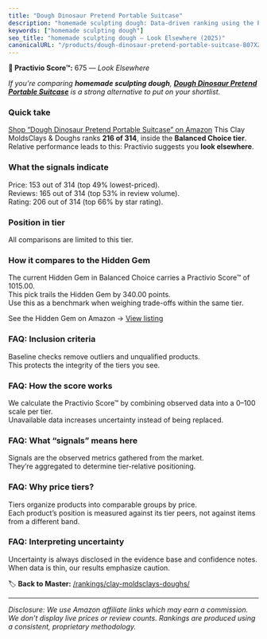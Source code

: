 ```yaml
---
title: "Dough Dinosaur Pretend Portable Suitcase"
description: "homemade sculpting dough: Data-driven ranking using the Practivio Score™. Positioned by quality, value, demand, findability, momentum."
keywords: ["homemade sculpting dough"]
seo_title: "homemade sculpting dough — Look Elsewhere (2025)"
canonicalURL: "/products/dough-dinosaur-pretend-portable-suitcase-B07XZ53HXQ/"
---
```


**🚫 Practivio Score™:** 675 — _Look Elsewhere_


*If you're comparing **homemade sculpting dough**, **[Dough Dinosaur Pretend Portable Suitcase](https://www.amazon.com/dp/B07XZ53HXQ?tag=practivio-20)** is a strong alternative to put on your shortlist.*
### Quick take
[Shop “Dough Dinosaur Pretend Portable Suitcase” on Amazon](https://www.amazon.com/dp/B07XZ53HXQ?tag=practivio-20)
This Clay MoldsClays & Doughs ranks **216 of 314**, inside the **Balanced Choice tier**.  
Relative performance leads to this: Practivio suggests you **look elsewhere**.

### What the signals indicate
Price: 153 out of 314 (top 49% lowest-priced).  
Reviews: 165 out of 314 (top 53% in review volume).  
Rating: 206 out of 314 (top 66% by star rating).  

### Position in tier
All comparisons are limited to this tier.

### How it compares to the Hidden Gem
The current Hidden Gem in Balanced Choice carries a Practivio Score™ of 1015.00.  
This pick trails the Hidden Gem by 340.00 points.  
Use this as a benchmark when weighing trade-offs within the same tier.  

See the Hidden Gem on Amazon → [View listing](https://www.amazon.com/dp/B07BC44JFC?tag=practivio-20)

### FAQ: Inclusion criteria
Baseline checks remove outliers and unqualified products.  
This protects the integrity of the tiers you see.

### FAQ: How the score works
We calculate the Practivio Score™ by combining observed data into a 0–100 scale per tier.  
Unavailable data increases uncertainty instead of being replaced.

### FAQ: What “signals” means here
Signals are the observed metrics gathered from the market.  
They’re aggregated to determine tier-relative positioning.

### FAQ: Why price tiers?
Tiers organize products into comparable groups by price.  
Each product’s position is measured against its tier peers, not against items from a different band.

### FAQ: Interpreting uncertainty
Uncertainty is always disclosed in the evidence base and confidence notes.  
When data is thin, our results emphasize caution.


🏷️ **Back to Master:** [/rankings/clay-moldsclays-doughs/](/rankings/clay-moldsclays-doughs/)

---
_Disclosure: We use Amazon affiliate links which may earn a commission. We don’t display live prices or review counts. Rankings are produced using a consistent, proprietary methodology._
